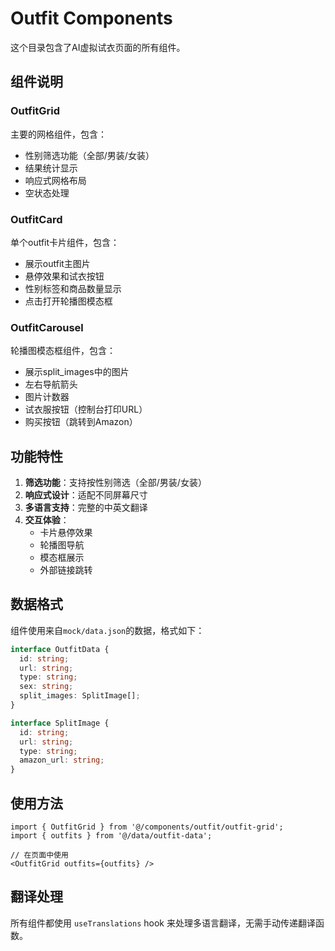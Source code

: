 # Outfit Components

这个目录包含了AI虚拟试衣页面的所有组件。

## 组件说明

### OutfitGrid
主要的网格组件，包含：
- 性别筛选功能（全部/男装/女装）
- 结果统计显示
- 响应式网格布局
- 空状态处理

### OutfitCard
单个outfit卡片组件，包含：
- 展示outfit主图片
- 悬停效果和试衣按钮
- 性别标签和商品数量显示
- 点击打开轮播图模态框

### OutfitCarousel
轮播图模态框组件，包含：
- 展示split_images中的图片
- 左右导航箭头
- 图片计数器
- 试衣服按钮（控制台打印URL）
- 购买按钮（跳转到Amazon）

## 功能特性

1. **筛选功能**：支持按性别筛选（全部/男装/女装）
2. **响应式设计**：适配不同屏幕尺寸
3. **多语言支持**：完整的中英文翻译
4. **交互体验**：
   - 卡片悬停效果
   - 轮播图导航
   - 模态框展示
   - 外部链接跳转

## 数据格式

组件使用来自`mock/data.json`的数据，格式如下：

```typescript
interface OutfitData {
  id: string;
  url: string;
  type: string;
  sex: string;
  split_images: SplitImage[];
}

interface SplitImage {
  id: string;
  url: string;
  type: string;
  amazon_url: string;
}
```

## 使用方法

```tsx
import { OutfitGrid } from '@/components/outfit/outfit-grid';
import { outfits } from '@/data/outfit-data';

// 在页面中使用
<OutfitGrid outfits={outfits} />
```

## 翻译处理

所有组件都使用 `useTranslations` hook 来处理多语言翻译，无需手动传递翻译函数。 